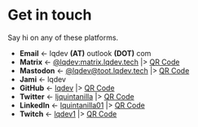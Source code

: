 # Get in touch

Say hi on any of these platforms.

- **Email** <- lqdev **(AT)** outlook **(DOT)** com
- **Matrix** <- [@lqdev:matrix.lqdev.tech]("/matrix") |> [QR Code](/images/qr-matrix.png)
- **Mastodon** <-  [@lqdev@toot.lqdev.tech]("/mastodon") |> [QR Code](/images/qr-mastodon.png)
- **Jami** <- lqdev
- **GitHub** <- [lqdev]("/github") |> [QR Code](/images/qr-github.png)
- **Twitter** <- [ljquintanilla]("/twitter") |> [QR Code](/images/qr-twitter.png)
- **LinkedIn** <- [lquintanilla01]("/linkedin") |> [QR Code](/images/qr-linkedin.png)
- **Twitch** <- [lqdev1]("/twitch") |> [QR Code](/images/qr-twitch.png)
